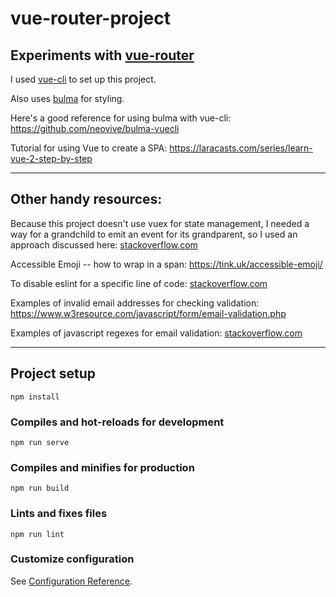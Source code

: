 # vue-router-project

## Experiments with [vue-router](https://router.vuejs.org/)

I used [vue-cli](https://cli.vuejs.org/) to set up this project.

Also uses [bulma](https://bulma.io/) for styling.

Here's a good reference for using bulma with vue-cli: https://github.com/neovive/bulma-vuecli

Tutorial for using Vue to create a SPA: https://laracasts.com/series/learn-vue-2-step-by-step

---

## Other handy resources:

Because this project doesn't use vuex for state management, I needed a way for a grandchild to emit an event for its grandparent, so I used
an approach discussed here: [stackoverflow.com](https://stackoverflow.com/questions/42615445/vuejs-2-0-emit-event-from-grand-child-to-his-grand-parent-component/51661633)

Accessible Emoji -- how to wrap in a span: https://tink.uk/accessible-emoji/

To disable eslint for a specific line of code: [stackoverflow.com](https://stackoverflow.com/questions/47277133/disable-unnecessary-escape-character-no-useless-escape)

Examples of invalid email addresses for checking validation: https://www.w3resource.com/javascript/form/email-validation.php

Examples of javascript regexes for email validation: [stackoverflow.com](https://stackoverflow.com/questions/46155/how-to-validate-an-email-address-in-javascript)

---

## Project setup

```
npm install
```

### Compiles and hot-reloads for development

```
npm run serve
```

### Compiles and minifies for production

```
npm run build
```

### Lints and fixes files

```
npm run lint
```

### Customize configuration

See [Configuration Reference](https://cli.vuejs.org/config/).
